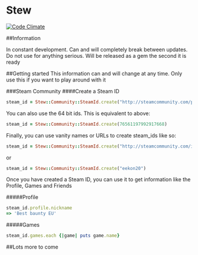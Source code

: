 # Stew

[![Code Climate](https://codeclimate.com/badge.png)](https://codeclimate.com/github/mskog/stew)

##Information

In constant development. Can and will completely break between updates. Do not use for anything serious.
Will be released as a gem the second it is ready

##Getting started
This information can and will change at any time. Only use this if you want to play around with it

###Steam Community
####Create a Steam ID
```ruby
steam_id = Stew::Community::SteamId.create("http://steamcommunity.com/profiles/76561197992917668")
```

You can also use the 64 bit ids. This is equivalent to above:
```ruby
steam_id = Stew::Community::SteamId.create(76561197992917668)
```

Finally, you can use vanity names or URLs to create steam_ids like so:

```ruby
steam_id = Stew::Community::SteamId.create("http://steamcommunity.com/id/eekon20")
```
or
```ruby
steam_id = Stew::Community::SteamId.create("eekon20")
```

Once you have created a Steam ID, you can use it to get information like the Profile, Games and Friends

#####Profile
```ruby
steam_id.profile.nickname
=> 'Best baunty EU'
```

#####Games
```ruby
steam_id.games.each {|game| puts game.name}
```

##Lots more to come
